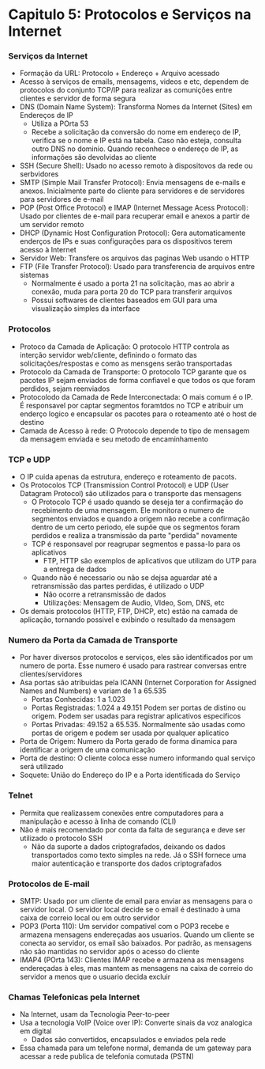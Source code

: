 # Capitulo 5: Protocolos e Serviços na Internet

### Serviços da Internet

- Formação da URL: Protocolo + Endereço + Arquivo acessado
- Acesso à serviços de emails, mensagems, videos e etc, dependem de protocolos do conjunto TCP/IP para realizar as comunições entre clientes e servidor de forma segura
- DNS (Domain Name System): Transforma Nomes da Internet (Sites) em Endereços de IP
  - Utiliza a POrta 53
  - Recebe a solicitação da conversão do nome em endereço de IP, verifica se o nome e IP está na tabela. Caso não esteja, consulta outro DNS no dominio. Quando reconhece o endereço de IP, as informações são devolvidas ao cliente
- SSH (Secure Shell): Usado no acesso remoto à dispositovos da rede ou serbvidores
- SMTP (Simple Mail Transfer Protocol): Envia mensagens de e-mails e anexos. Inicialmente parte do cliente para servidores e de servidores para servidores de e-mail
- POP (Post Office Protocol) e IMAP (Internet Message Acess Protocol): Usado por clientes de e-mail para recuperar email e anexos a partir de um servidor remoto
- DHCP (Dynamic Host Configuration Protocol): Gera automaticamente enderços de IPs e suas configurações para os dispositivos terem acesso à Internet
- Servidor Web: Transfere os arquivos das paginas Web usando o HTTP
- FTP (File Transfer Protocol): Usado para transferencia de arquivos entre sistemas
  - Normalmente é usado a porta 21 na solicitação, mas ao abrir a conexão, muda para porta 20 do TCP para transferir arquivos
  - Possui softwares de clientes baseados em GUI para uma visualização simples da interface


### Protocolos

- Protoco da Camada de Aplicação: O protocolo HTTP controla as interção servidor web/cliente, definindo o formato das solicitações/respostas e como as mensgens serão transportadas
- Protocolo da Camada de Transporte: O protocolo TCP garante que os pacotes IP sejam enviados de forma confiavel e que todos os que foram perdidos, sejam reenviados
- Protocolodo da Camada de Rede Interconectada: O mais comum é o IP. É  responsavel por captar segmentos foramtdos no TCP e atribuir um enderço logico e encapsular os pacotes para o roteamento até o host de destino
- Camada de Acesso à rede: O Protocolo depende to tipo de mensagem da mensagem enviada e seu metodo de encaminhamento

### TCP e UDP

-  O IP cuida apenas da estrutura, endereço e roteamento de pacots.
- Os Protocolos TCP (Transmission Control Protocol) e UDP (User Datagram Protocol) são utilizados para o transporte das mensagens
  - O Protocolo TCP é usado quando se deseja ter a confirmação do recebimento de uma mensagem. Ele monitora o numero de segmentos enviados e quando a origem não recebe a confirmação dentro de um certo periodo, ele supõe que os segmentos foram perdidos e realiza a transmissão da parte "perdida" novamente
  - TCP é responsavel por reagrupar segmentos e passa-lo para os aplicativos
    - FTP, HTTP são exemplos de aplicativos que utilizam do UTP para a entrega de dados
  - Quando não é necessario ou não se dejsa aguardar até a retransmissão das partes perdidas, é utilizado o UDP
    - Não ocorre a retransmissão de dados
    - Utilizações: Mensagem de Audio, VIdeo, Som, DNS, etc
- Os demais protocolos (HTTP, FTP, DHCP, etc) estão na camada de aplicação, tornando possivel e exibindo o resultado da mensagem

### Numero da Porta da Camada de Transporte

- Por haver diversos protocolos e serviços, eles são identificados por um numero de porta. Esse numero é usado para rastrear conversas entre clientes/servidores
- Asa portas são atribuidas pela ICANN (Internet Corporation for Assigned Names and Numbers) e variam de 1 a 65.535
  - Portas Conhecidas: 1 a 1.023
  - Portas Registradas: 1.024 a 49.151 Podem ser portas de distino ou origem. Podem ser usadas para registrar aplicativos especificos
  - Portas Privadas: 49.152 a 65.535. Normalmente são usadas como portas de origem e podem ser usada por qualquer aplicatico
- Porta de Origem: Numero da Porta gerado de forma dinamica para identificar a origem de uma comunicação
- Porta de destino: O cliente coloca esse numero informando qual serviço será utilizado
- Soquete: União do Endereço do IP e a Porta identificada do Serviço

### Telnet

- Permita que realizassem conexões entre computadores para a manipulação e acesso à linha de comando (CLI)
- Não é mais recomendado por conta da falta de segurança e deve ser utilizado o protocolo SSH
  - Não da suporte a dados criptografados, deixando os dados transportados como texto simples na rede. Já o SSH fornece uma maior autenticação e transporte dos dados criptografados

### Protocolos de E-mail

- SMTP: Usado por um cliente de email para enviar as mensagens para o servidor local. O servidor local decide se o email é destinado à uma caixa de correio local ou em outro servidor
- POP3 (Porta 110): Um servidor compativel com o POP3 recebe e armazena mensagens endereçadas aos usuarios. Quando um cliente se conecta ao servidor, os email são baixados. Por padrão, as mensagens não são mantidas no servidor após o acesso do cliente
- IMAP4 (POrta 143): Clientes IMAP recebe e armazena as mensagens endereçadas à eles, mas mantem as mensagens na caixa de correio do servidor a menos que o usuario decida excluir

### Chamas Telefonicas pela Internet

- Na Internet, usam da Tecnologia Peer-to-peer
- Usa a tecnologia VoIP (Voice over IP): Converte sinais da voz analogica em digital
  - Dados são convertidos, encapsulados e enviados pela rede
- Essa chamada para um telefone normal, demanda de um gateway para acessar a rede publica de telefonia comutada (PSTN)

